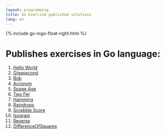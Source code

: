```yaml
---
layout: programming
title: Go Exercism published solutions
lang: en
---
```

{% include go-logo-float-right.html %}

# Publishes exercises in Go language:

<div class="row">
<!-- First Column -->
<div class="col">
  <ol>
    <li><a href="https://exercism.io/tracks/go/exercises/hello-world/solutions/5c04ba98fa234720a46469f43a193cde">Hello World</a></li>
    <li><a href="https://exercism.io/my/solutions/93894c94bd1e4695adc2aaba024202aa">Gigasecond</a></li>
    <li><a href="https://exercism.io/tracks/go/exercises/bob/solutions/4c7737a9bcbd47b096e51243815e4989">Bob</a></li>
    <li><a href="https://exercism.io/tracks/go/exercises/acronym/solutions/53184f8a114c4c6795fcc164a9413ee4">Acronym</a></li>
    <li><a href="https://exercism.io/tracks/go/exercises/space-age/solutions/a64ee12516ef452db235c57f42d403c2">Spage Age</a></li>
    <li><a href="https://exercism.io/tracks/go/exercises/two-fer/solutions/b4f99f007ebb4a43a31b9d1e01d5bd26">Two Fer</a></li>
    <li><a href="https://exercism.io/tracks/go/exercises/hamming/solutions/0bc47118bb9340ecb2d9e4007acf31a9">Hamming</a></li>
    <li><a href="https://exercism.io/tracks/go/exercises/raindrops/solutions/f720ebc2efb74882a39f44fe582bfa17">Raindrops</a></li>
    <li><a href="https://exercism.io/tracks/go/exercises/scrabble-score/solutions/3d034762da584a4190df8dfbfea10fb7">Scrabble Score</a></li>
    <li><a href="https://exercism.io/tracks/go/exercises/isogram/solutions/f60da9437eea4c0b8f7451c8f387d48d">Isogram</a></li>
    <li><a href="https://exercism.io/tracks/go/exercises/reverse-string/solutions/cdd0a9173dd94155a5b5d830d2223796">Reverse</a></li>
    <li><a href="https://exercism.io/tracks/go/exercises/difference-of-squares/solutions/07639793ea5641479b4d668319751476">DifferenceOfSquares</a></li> 
  </ol>
</div>

</div>

